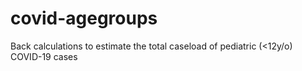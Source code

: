 # covid-agegroups
Back calculations to estimate the total caseload of pediatric (&lt;12y/o) COVID-19 cases
